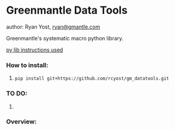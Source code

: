 
# Greenmantle Data Tools

author: Ryan Yost, ryan@gmantle.com

Greenmantle's systematic macro python library.

[py lib instructions used](https://medium.com/analytics-vidhya/how-to-create-a-python-library-7d5aea80cc3f)


### How to install:
1. `pip install git+https://github.com/rcyost/gm_datatools.git`

### TO DO:
1.


### Overview:
